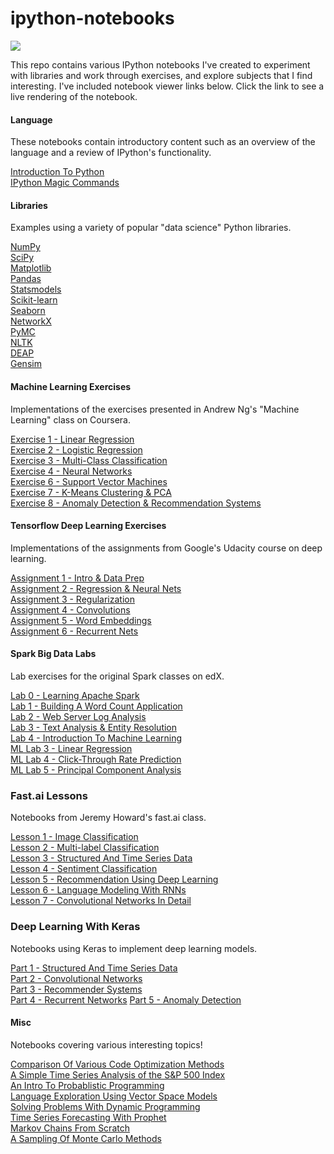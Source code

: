 ipython-notebooks
========================

<a href="https://notebooks.azure.com/import/gh/jdwittenauer/ipython-notebooks"><img src="https://notebooks.azure.com/launch.png" /></a>

This repo contains various IPython notebooks I've created to experiment with libraries and work through exercises, and explore subjects that I find interesting.  I've included notebook viewer links below.  Click the link to see a live rendering of the notebook.

#### Language

These notebooks contain introductory content such as an overview of the language and a review of IPython's functionality.

<a href="http://nbviewer.ipython.org/github/jdwittenauer/ipython-notebooks/blob/master/notebooks/language/Intro.ipynb">Introduction To Python</a><br/>
<a href="http://nbviewer.ipython.org/github/jdwittenauer/ipython-notebooks/blob/master/notebooks/language/IPythonMagic.ipynb">IPython Magic Commands</a>

#### Libraries

Examples using a variety of popular "data science" Python libraries.

<a href="http://nbviewer.ipython.org/github/jdwittenauer/ipython-notebooks/blob/master/notebooks/libraries/NumPy.ipynb">NumPy</a><br/>
<a href="http://nbviewer.ipython.org/github/jdwittenauer/ipython-notebooks/blob/master/notebooks/libraries/SciPy.ipynb">SciPy</a><br/>
<a href="http://nbviewer.ipython.org/github/jdwittenauer/ipython-notebooks/blob/master/notebooks/libraries/Matplotlib.ipynb">Matplotlib</a><br/>
<a href="http://nbviewer.ipython.org/github/jdwittenauer/ipython-notebooks/blob/master/notebooks/libraries/Pandas.ipynb">Pandas</a><br/>
<a href="http://nbviewer.ipython.org/github/jdwittenauer/ipython-notebooks/blob/master/notebooks/libraries/Statsmodels.ipynb">Statsmodels</a><br/>
<a href="http://nbviewer.ipython.org/github/jdwittenauer/ipython-notebooks/blob/master/notebooks/libraries/Scikit-learn.ipynb">Scikit-learn</a><br/>
<a href="http://nbviewer.ipython.org/github/jdwittenauer/ipython-notebooks/blob/master/notebooks/libraries/Seaborn.ipynb">Seaborn</a><br/>
<a href="http://nbviewer.ipython.org/github/jdwittenauer/ipython-notebooks/blob/master/notebooks/libraries/NetworkX.ipynb">NetworkX</a><br/>
<a href="http://nbviewer.ipython.org/github/jdwittenauer/ipython-notebooks/blob/master/notebooks/libraries/PyMC.ipynb">PyMC</a><br/>
<a href="http://nbviewer.ipython.org/github/jdwittenauer/ipython-notebooks/blob/master/notebooks/libraries/NLTK.ipynb">NLTK</a><br/>
<a href="http://nbviewer.ipython.org/github/jdwittenauer/ipython-notebooks/blob/master/notebooks/libraries/DEAP.ipynb">DEAP</a><br/>
<a href="http://nbviewer.ipython.org/github/jdwittenauer/ipython-notebooks/blob/master/notebooks/libraries/Gensim.ipynb">Gensim</a>

#### Machine Learning Exercises

Implementations of the exercises presented in Andrew Ng's "Machine Learning" class on Coursera.

<a href="http://nbviewer.ipython.org/github/jdwittenauer/ipython-notebooks/blob/master/notebooks/ml/ML-Exercise1.ipynb">Exercise 1 - Linear Regression</a><br/>
<a href="http://nbviewer.ipython.org/github/jdwittenauer/ipython-notebooks/blob/master/notebooks/ml/ML-Exercise2.ipynb">Exercise 2 - Logistic Regression</a><br/>
<a href="http://nbviewer.ipython.org/github/jdwittenauer/ipython-notebooks/blob/master/notebooks/ml/ML-Exercise3.ipynb">Exercise 3 - Multi-Class Classification</a><br/>
<a href="http://nbviewer.ipython.org/github/jdwittenauer/ipython-notebooks/blob/master/notebooks/ml/ML-Exercise4.ipynb">Exercise 4 - Neural Networks</a><br/>
<a href="http://nbviewer.ipython.org/github/jdwittenauer/ipython-notebooks/blob/master/notebooks/ml/ML-Exercise6.ipynb">Exercise 6 - Support Vector Machines</a><br/>
<a href="http://nbviewer.ipython.org/github/jdwittenauer/ipython-notebooks/blob/master/notebooks/ml/ML-Exercise7.ipynb">Exercise 7 - K-Means Clustering & PCA</a><br/>
<a href="http://nbviewer.ipython.org/github/jdwittenauer/ipython-notebooks/blob/master/notebooks/ml/ML-Exercise8.ipynb">Exercise 8 - Anomaly Detection & Recommendation Systems</a>

#### Tensorflow Deep Learning Exercises

Implementations of the assignments from Google's Udacity course on deep learning.

<a href="http://nbviewer.ipython.org/github/jdwittenauer/ipython-notebooks/blob/master/notebooks/tensorflow/Tensorflow-1-NotMNIST.ipynb">Assignment 1 - Intro & Data Prep</a><br/>
<a href="http://nbviewer.ipython.org/github/jdwittenauer/ipython-notebooks/blob/master/notebooks/tensorflow/Tensorflow-2-FullyConnected.ipynb">Assignment 2 - Regression & Neural Nets</a><br/>
<a href="http://nbviewer.ipython.org/github/jdwittenauer/ipython-notebooks/blob/master/notebooks/tensorflow/Tensorflow-3-Regularization.ipynb">Assignment 3 - Regularization</a><br/>
<a href="http://nbviewer.ipython.org/github/jdwittenauer/ipython-notebooks/blob/master/notebooks/tensorflow/Tensorflow-4-Convolutions.ipynb">Assignment 4 - Convolutions</a><br/>
<a href="http://nbviewer.ipython.org/github/jdwittenauer/ipython-notebooks/blob/master/notebooks/tensorflow/Tensorflow-5-Word2Vec.ipynb">Assignment 5 - Word Embeddings</a><br/>
<a href="http://nbviewer.ipython.org/github/jdwittenauer/ipython-notebooks/blob/master/notebooks/tensorflow/Tensorflow-6-LSTM.ipynb">Assignment 6 - Recurrent Nets</a>

#### Spark Big Data Labs

Lab exercises for the original Spark classes on edX.

<a href="http://nbviewer.ipython.org/github/jdwittenauer/ipython-notebooks/blob/master/notebooks/spark/Spark-Lab0-Tutorial.ipynb">Lab 0 - Learning Apache Spark</a><br/>
<a href="http://nbviewer.ipython.org/github/jdwittenauer/ipython-notebooks/blob/master/notebooks/spark/Spark-Lab1-WordCount.ipynb">Lab 1 - Building A Word Count Application</a><br/>
<a href="http://nbviewer.ipython.org/github/jdwittenauer/ipython-notebooks/blob/master/notebooks/spark/Spark-Lab2-ApacheLog.ipynb">Lab 2 - Web Server Log Analysis</a><br/>
<a href="http://nbviewer.ipython.org/github/jdwittenauer/ipython-notebooks/blob/master/notebooks/spark/Spark-Lab3-EntityResolution.ipynb">Lab 3 - Text Analysis & Entity Resolution</a><br/>
<a href="http://nbviewer.ipython.org/github/jdwittenauer/ipython-notebooks/blob/master/notebooks/spark/Spark-Lab4-MachineLearning.ipynb">Lab 4 - Introduction To Machine Learning</a><br/>
<a href="http://nbviewer.ipython.org/github/jdwittenauer/ipython-notebooks/blob/master/notebooks/spark/Spark-ML-Lab3-LinearRegression.ipynb">ML Lab 3 - Linear Regression</a><br/>
<a href="http://nbviewer.ipython.org/github/jdwittenauer/ipython-notebooks/blob/master/notebooks/spark/Spark-ML-Lab4-CriteoPrediction.ipynb">ML Lab 4 - Click-Through Rate Prediction</a><br/>
<a href="http://nbviewer.ipython.org/github/jdwittenauer/ipython-notebooks/blob/master/notebooks/spark/Spark-ML-Lab5-NeuroPCA.ipynb">ML Lab 5 - Principal Component Analysis</a>

### Fast.ai Lessons

Notebooks from Jeremy Howard's fast.ai class.

<a href="http://nbviewer.ipython.org/github/jdwittenauer/ipython-notebooks/blob/master/notebooks/fastai/Fastai-Lesson1.ipynb">Lesson 1 - Image Classification</a><br/>
<a href="http://nbviewer.ipython.org/github/jdwittenauer/ipython-notebooks/blob/master/notebooks/fastai/Fastai-Lesson2.ipynb">Lesson 2 - Multi-label Classification</a><br/>
<a href="http://nbviewer.ipython.org/github/jdwittenauer/ipython-notebooks/blob/master/notebooks/fastai/Fastai-Lesson3.ipynb">Lesson 3 - Structured And Time Series Data</a><br/>
<a href="http://nbviewer.ipython.org/github/jdwittenauer/ipython-notebooks/blob/master/notebooks/fastai/Fastai-Lesson4.ipynb">Lesson 4 - Sentiment Classification</a><br/>
<a href="http://nbviewer.ipython.org/github/jdwittenauer/ipython-notebooks/blob/master/notebooks/fastai/Fastai-Lesson5.ipynb">Lesson 5 - Recommendation Using Deep Learning</a><br/>
<a href="http://nbviewer.ipython.org/github/jdwittenauer/ipython-notebooks/blob/master/notebooks/fastai/Fastai-Lesson6.ipynb">Lesson 6 - Language Modeling With RNNs</a><br/>
<a href="http://nbviewer.ipython.org/github/jdwittenauer/ipython-notebooks/blob/master/notebooks/fastai/Fastai-Lesson7.ipynb">Lesson 7 - Convolutional Networks In Detail</a>

### Deep Learning With Keras

Notebooks using Keras to implement deep learning models.

<a href="http://nbviewer.ipython.org/github/jdwittenauer/ipython-notebooks/blob/master/notebooks/keras/StructuredTimeSeries.ipynb">Part 1 - Structured And Time Series Data</a><br/>
<a href="http://nbviewer.ipython.org/github/jdwittenauer/ipython-notebooks/blob/master/notebooks/keras/ConvolutionalNetworks.ipynb">Part 2 - Convolutional Networks</a><br/>
<a href="http://nbviewer.ipython.org/github/jdwittenauer/ipython-notebooks/blob/master/notebooks/keras/RecommenderSystems.ipynb">Part 3 - Recommender Systems</a><br/>
<a href="http://nbviewer.ipython.org/github/jdwittenauer/ipython-notebooks/blob/master/notebooks/keras/RecurrentNetworks.ipynb">Part 4 - Recurrent Networks</a>
<a href="http://nbviewer.ipython.org/github/jdwittenauer/ipython-notebooks/blob/master/notebooks/keras/AnomalyDetection.ipynb">Part 5 - Anomaly Detection</a>

#### Misc

Notebooks covering various interesting topics!

<a href="http://nbviewer.ipython.org/github/jdwittenauer/ipython-notebooks/blob/master/notebooks/misc/CodeOptimization.ipynb">Comparison Of Various Code Optimization Methods</a><br/>
<a href="http://nbviewer.ipython.org/github/jdwittenauer/ipython-notebooks/blob/master/notebooks/misc/TimeSeriesStockAnalysis.ipynb">A Simple Time Series Analysis of the S&P 500 Index</a><br/>
<a href="http://nbviewer.ipython.org/github/jdwittenauer/ipython-notebooks/blob/master/notebooks/misc/ProbablisticProgramming.ipynb">An Intro To Probablistic Programming</a><br/>
<a href="http://nbviewer.ipython.org/github/jdwittenauer/ipython-notebooks/blob/master/notebooks/misc/LanguageVectors.ipynb">Language Exploration Using Vector Space Models</a><br/>
<a href="http://nbviewer.ipython.org/github/jdwittenauer/ipython-notebooks/blob/master/notebooks/misc/DynamicProgramming.ipynb">Solving Problems With Dynamic Programming</a><br/>
<a href="http://nbviewer.ipython.org/github/jdwittenauer/ipython-notebooks/blob/master/notebooks/misc/ProphetForecasting.ipynb">Time Series Forecasting With Prophet</a><br/>
<a href="http://nbviewer.ipython.org/github/jdwittenauer/ipython-notebooks/blob/master/notebooks/misc/MarkovChains.ipynb">Markov Chains From Scratch</a><br/>
<a href="http://nbviewer.ipython.org/github/jdwittenauer/ipython-notebooks/blob/master/notebooks/misc/MonteCarlo.ipynb">A Sampling Of Monte Carlo Methods</a>
